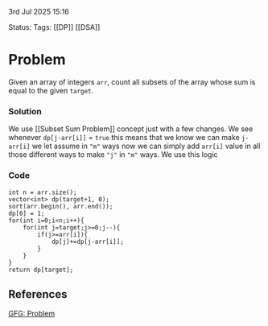 3rd Jul 2025 15:16

Status: 
Tags: [[DP]]  [[DSA]]

# Problem
Given an array of integers `arr`, count all subsets of the array whose sum is equal to the given `target`.


### Solution
We use [[Subset Sum Problem]] concept just with a few changes.
We see whenever `dp[j-arr[i]]` = `true` this means that we know we can make `j-arr[i]` we let assume in `"m"` ways now we can simply add `arr[i]` value in all those different ways to make `"j"` in `"m"` ways. We use this logic 

### Code
```
int n = arr.size();
vector<int> dp(target+1, 0);
sort(arr.begin(), arr.end());
dp[0] = 1;
for(int i=0;i<n;i++){
	for(int j=target;j>=0;j--){
		if(j>=arr[i]){
			dp[j]+=dp[j-arr[i]];
		}
	}
}
return dp[target];
```



## References
[GFG: Problem](https://www.geeksforgeeks.org/problems/perfect-sum-problem5633/1)